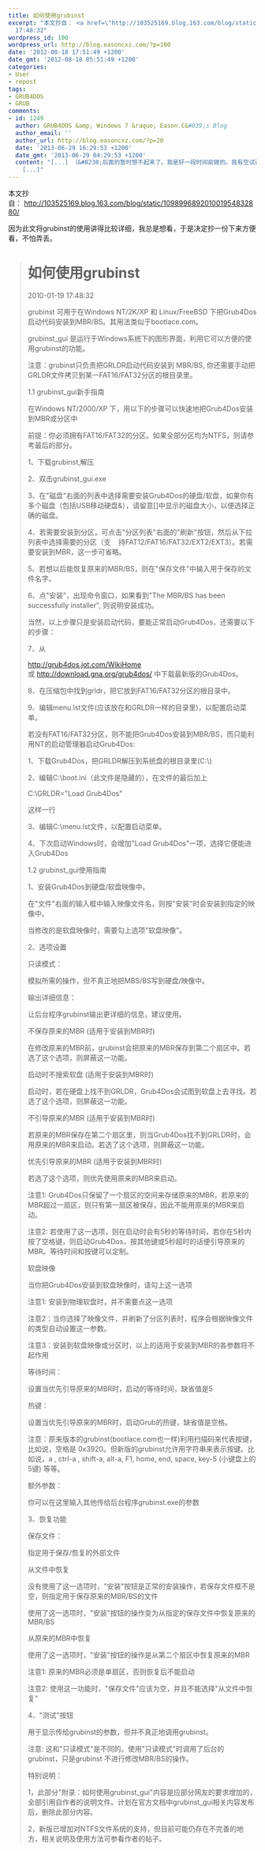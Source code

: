 ```yaml
---
title: 如何使用grubinst
excerpt: "本文抄自： <a href=\"http://103525169.blog.163.com/blog/static/109899689201001954832880/\">http://103525169.blog.163.com/blog/static/109899689201001954832880/</a>\r\n\r\n因为此文将grubinst的使用讲得比较详细，我总是想看，于是决定抄一份下来方便看，不怕弄丢。\r\n<blockquote>\r\n<h1>如何使用grubinst</h1>\r\n2010-01-19
  17:48:32"
wordpress_id: 100
wordpress_url: http://blog.easoncxz.com/?p=100
date: '2012-08-18 17:51:49 +1200'
date_gmt: '2012-08-18 05:51:49 +1200'
categories:
- User
- repost
tags:
- GRUB4DOS
- GRUB
comments:
- id: 1249
  author: GRUB4DOS &amp; Windows 7 &raquo; Eason.C&#039;s Blog
  author_email: ''
  author_url: http://blog.easoncxz.com/?p=20
  date: '2013-06-29 16:29:53 +1200'
  date_gmt: '2013-06-29 04:29:53 +1200'
  content: "[...] （&#8230;后面的暂时想不起来了。我是好一段时间前做的。我有空试试再补齐吧。就现在而言，不妨参考如何使用grubinst，估计你也能搞定的（我把该文抄了一遍在这里）。
    [...]"
---
```

<p>本文抄自： <a href="http://103525169.blog.163.com/blog/static/109899689201001954832880/">http://103525169.blog.163.com/blog/static/109899689201001954832880/</a></p>
<p>因为此文将grubinst的使用讲得比较详细，我总是想看，于是决定抄一份下来方便看，不怕弄丢。</p>
<blockquote>
<h1>如何使用grubinst</h1>
<p>2010-01-19 17:48:32<a id="more"></a><a id="more-100"></a></p>
<p>grubinst 可用于在Windows NT/2K/XP 和 Linux/FreeBSD 下把Grub4Dos启动代码安装到MBR/BS。其用法类似于bootlace.com。</p>
<p>grubinst_gui 是运行于Windows系统下的图形界面，利用它可以方便的使用grubinst的功能。</p>
<p>注意：grubinst只负责把GRLDR启动代码安装到 MBR/BS, 你还需要手动把GRLDR文件拷贝到某一FAT16/FAT32分区的根目录里。</p>
<p>1.1 grubinst_gui新手指南</p>
<p>在Windows NT/2000/XP 下，用以下的步骤可以快速地把Grub4Dos安装到MBR或分区中</p>
<p>前提：你必须拥有FAT16/FAT32的分区。如果全部分区均为NTFS，则请参考最后的部分。</p>
<p>1、下载grubinst,解压</p>
<p>2、双击grubinst_gui.exe</p>
<p>3、在"磁盘"右面的列表中选择需要安装Grub4Dos的硬盘/软盘，如果你有多个磁盘（包括USB移动硬盘&amp;），请留意[]中显示的磁盘大小，以便选择正确的磁盘。</p>
<p>4、若需要安装到分区，可点击"分区列表"右面的"刷新"按钮，然后从下拉列表中选择需要的分区（支    持FAT12/FAT16/FAT32/EXT2/EXT3）。若需要安装到MBR，这一步可省略。</p>
<p>5、若想以后能恢复原来的MBR/BS，则在"保存文件"中输入用于保存的文件名字。</p>
<p>6、点"安装"，出现命令窗口，如果看到"The MBR/BS has been successfully installer", 则说明安装成功。</p>
<p>当然，以上步骤只是安装启动代码，要能正常启动Grub4Dos，还需要以下的步骤：</p>
<p>7、从</p>
<p><a href="http://grub4dos.jot.com/WikiHome" rel="nofollow">http://grub4dos.jot.com/WikiHome</a> 或 <a href="http://download.gna.org/grub4dos/" rel="nofollow">http://download.gna.org/grub4dos/</a> 中下载最新版的Grub4Dos。</p>
<p>8、在压缩包中找到grldr，把它放到FAT16/FAT32分区的根目录中。</p>
<p>9、编辑menu.lst文件(应该放在和GRLDR一样的目录里)，以配置启动菜单。</p>
<p>若没有FAT16/FAT32分区，则不能把Grub4Dos安装到MBR/BS，而只能利用NT的启动管理器启动Grub4Dos:</p>
<p>1、下载Grub4Dos，把GRLDR解压到系统盘的根目录里(C:\)</p>
<p>2、编辑C:\boot.ini（此文件是隐藏的），在文件的最后加上</p>
<p>C:\GRLDR="Load Grub4Dos"</p>
<p>这样一行</p>
<p>3、编辑C:\menu.lst文件，以配置启动菜单。</p>
<p>4、下次启动Windows时，会增加"Load Grub4Dos"一项，选择它便能进入Grub4Dos</p>
<p>1.2 grubinst_gui使用指南</p>
<p>1、安装Grub4Dos到硬盘/软盘映像中。</p>
<p>在"文件"右面的输入框中输入映像文件名，则按"安装"时会安装到指定的映像中。</p>
<p>当修改的是软盘映像时，需要勾上选项"软盘映像"。</p>
<p>2、选项设置</p>
<p>只读模式：</p>
<p>模拟所需的操作，但不真正地把MBS/BS写到硬盘/映像中。</p>
<p>输出详细信息：</p>
<p>让后台程序grubinst输出更详细的信息，建议使用。</p>
<p>不保存原来的MBR (适用于安装到MBR时)</p>
<p>在修改原来的MBR前，grubinst会把原来的MBR保存到第二个扇区中。若选了这个选项，则屏蔽这一功能。</p>
<p>启动时不搜索软盘 (适用于安装到MBR时)</p>
<p>启动时，若在硬盘上找不到GRLDR，Grub4Dos会试图到软盘上去寻找。若选了这个选项，则屏蔽这一功能。</p>
<p>不引导原来的MBR (适用于安装到MBR时)</p>
<p>若原来的MBR保存在第二个扇区里，则当Grub4Dos找不到GRLDR时，会用原来的MBR来启动。若选了这个选项，则屏蔽这一功能。</p>
<p>优先引导原来的MBR (适用于安装到MBR时)</p>
<p>若选了这个选项，则优先使用原来的MBR来启动。</p>
<p>注意1: Grub4Dos只保留了一个扇区的空间来存储原来的MBR，若原来的MBR超过一扇区，则只有第一扇区被保存，因此不能用原来的MBR来启动。</p>
<p>注意2: 若使用了这一选项，则在启动时会有5秒的等待时间，若你在5秒内按了空格键，则启动Grub4Dos，按其他键或5秒超时的话便引导原来的MBR。等待时间和按键可以定制。</p>
<p>软盘映像</p>
<p>当你把Grub4Dos安装到软盘映像时，请勾上这一选项</p>
<p>注意1: 安装到物理软盘时，并不需要点这一选项</p>
<p>注意2：当你选择了映像文件，并刷新了分区列表时，程序会根据映像文件的类型自动设置这一参数。</p>
<p>注意3：安装到软盘映像或分区时，以上的适用于安装到MBR的各参数将不起作用</p>
<p>等待时间：</p>
<p>设置当优先引导原来的MBR时，启动的等待时间，缺省值是5</p>
<p>热键：</p>
<p>设置当优先引导原来的MBR时，启动Grub的热键，缺省值是空格。</p>
<p>注意：原来版本的grubinst(bootlace.com也一样)利用扫描码来代表按键，比如说，空格是 0x3920。但新版的grubinst允许用字符串来表示按键。比如说，a , ctrl-a , shift-a, alt-a, F1, home, end, space, key-5 (小键盘上的5键) 等等。</p>
<p>额外参数：</p>
<p>你可以在这里输入其他传给后台程序grubinst.exe的参数</p>
<p>3、恢复功能</p>
<p>保存文件：</p>
<p>指定用于保存/恢复的外部文件</p>
<p>从文件中恢复</p>
<p>没有使用了这一选项时，"安装"按钮是正常的安装操作，若保存文件框不是空，则指定用于保存原来的MBR/BS的文件</p>
<p>使用了这一选项时，"安装"按钮的操作变为从指定的保存文件中恢复原来的MBR/BS</p>
<p>从原来的MBR中恢复</p>
<p>使用了这一选项时，"安装"按钮的操作是从第二个扇区中恢复原来的MBR</p>
<p>注意1: 原来的MBR必须是单扇区，否则恢复后不能启动</p>
<p>注意2: 使用这一功能时，"保存文件"应该为空，并且不能选择"从文件中恢复"</p>
<p>4、"测试"按钮</p>
<p>用于显示传给grubinst的参数，但并不真正地调用grubinst。</p>
<p>注意: 这和"只读模式"是不同的。使用"只读模式"时调用了后台的grubinst，只是grubinst 不进行修改MBR/BS的操作。</p>
<p>特别说明：</p>
<p>1，此部分"附录：如何使用grubinst_gui"内容是应部分网友的要求增加的，全部引用自作者的说明文件。计划在官方文档中grubinst_gui相关内容发布后，删除此部分内容。</p>
<p>2，新版已增加对NTFS文件系统的支持，但目前可能仍存在不完善的地方，相关说明及使用方法可参看作者的帖子。</p></blockquote>
